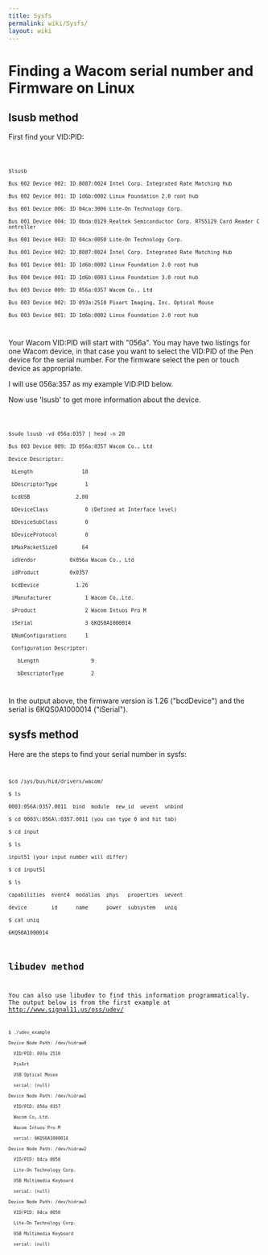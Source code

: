 ```yaml
---
title: Sysfs
permalink: wiki/Sysfs/
layout: wiki
---
```


Finding a Wacom serial number and Firmware on Linux
===================================================

lsusb method
------------

First find your VID:PID:

<code>

`$lsusb`  
`Bus 002 Device 002: ID 8087:0024 Intel Corp. Integrated Rate Matching Hub`  
`Bus 002 Device 001: ID 1d6b:0002 Linux Foundation 2.0 root hub`  
`Bus 001 Device 006: ID 04ca:3006 Lite-On Technology Corp.  `  
`Bus 001 Device 004: ID 0bda:0129 Realtek Semiconductor Corp. RTS5129 Card Reader Controller`  
`Bus 001 Device 003: ID 04ca:0050 Lite-On Technology Corp. `  
`Bus 001 Device 002: ID 8087:0024 Intel Corp. Integrated Rate Matching Hub`  
`Bus 001 Device 001: ID 1d6b:0002 Linux Foundation 2.0 root hub`  
`Bus 004 Device 001: ID 1d6b:0003 Linux Foundation 3.0 root hub`  
`Bus 003 Device 009: ID 056a:0357 Wacom Co., Ltd `  
`Bus 003 Device 002: ID 093a:2510 Pixart Imaging, Inc. Optical Mouse`  
`Bus 003 Device 001: ID 1d6b:0002 Linux Foundation 2.0 root hub`

</code> Your Wacom VID:PID will start with "056a". You may have two
listings for one Wacom device, in that case you want to select the
VID:PID of the Pen device for the serial number. For the firmware select
the pen or touch device as appropriate.

I will use 056a:357 as my example VID:PID below.

Now use 'lsusb' to get more information about the device.

<code>

`$sudo lsusb -vd 056a:0357 | head -n 20`  
`Bus 003 Device 009: ID 056a:0357 Wacom Co., Ltd `  
`Device Descriptor:`  
` bLength                18`  
` bDescriptorType         1`  
` bcdUSB               2.00`  
` bDeviceClass            0 (Defined at Interface level)`  
` bDeviceSubClass         0 `  
` bDeviceProtocol         0 `  
` bMaxPacketSize0        64`  
` idVendor           0x056a Wacom Co., Ltd`  
` idProduct          0x0357 `  
` bcdDevice            1.26 `  
` iManufacturer           1 Wacom Co,.Ltd.`  
` iProduct                2 Wacom Intuos Pro M`  
` iSerial                 3 6KQS0A1000014`  
` bNumConfigurations      1`  
` Configuration Descriptor:`  
`   bLength                 9`  
`   bDescriptorType         2`

</code>

In the output above, the firmware version is 1.26 ("bcdDevice") and the
serial is 6KQS0A1000014 ("iSerial").

sysfs method
------------

Here are the steps to find your serial number in sysfs: <code>

`$cd /sys/bus/hid/drivers/wacom/`  
`$ ls`  
`0003:056A:0357.0011  bind  module  new_id  uevent  unbind`  
`$ cd 0003\:056A\:0357.0011 (you can type 0 and hit tab)`  
`$ cd input`  
`$ ls`  
`input51 (your input number will differ)`  
`$ cd input51 `  
`$ ls`  
`capabilities  event4  modalias  phys   properties  uevent`  
`device        id      name      power  subsystem   uniq`  
`$ cat uniq`  
`6KQS0A1000014`

libudev method
--------------

You can also use libudev to find this information programmatically. The
output below is from the first example at
<http://www.signal11.us/oss/udev/> <code>

`$ ./udev_example `  
`Device Node Path: /dev/hidraw0`  
`  VID/PID: 093a 2510`  
`  PixArt`  
`  USB Optical Mouse`  
`  serial: (null)`  
`Device Node Path: /dev/hidraw1`  
`  VID/PID: 056a 0357`  
`  Wacom Co,.Ltd.`  
`  Wacom Intuos Pro M`  
`  serial: 6KQS0A1000014`  
`Device Node Path: /dev/hidraw2`  
`  VID/PID: 04ca 0050`  
`  Lite-On Technology Corp.`  
`  USB Multimedia Keyboard`  
`  serial: (null)`  
`Device Node Path: /dev/hidraw3`  
`  VID/PID: 04ca 0050`  
`  Lite-On Technology Corp.`  
`  USB Multimedia Keyboard`  
`  serial: (null)`

</code>
